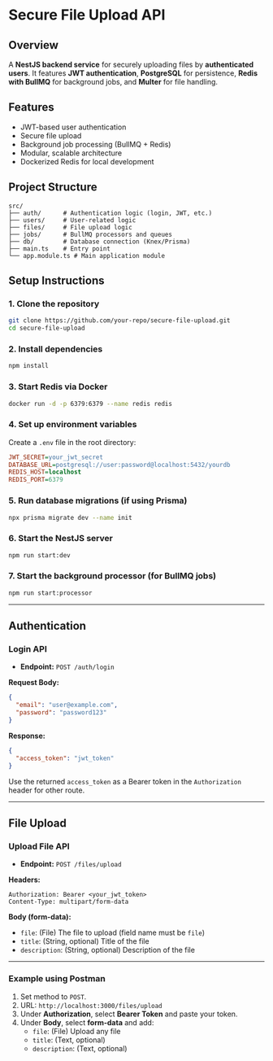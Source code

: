 # Secure File Upload API

## Overview

A **NestJS backend service** for securely uploading files by **authenticated users**. It features **JWT authentication**, **PostgreSQL** for persistence, **Redis with BullMQ** for background jobs, and **Multer** for file handling.

## Features

- JWT-based user authentication
- Secure file upload
- Background job processing (BullMQ + Redis)
- Modular, scalable architecture
- Dockerized Redis for local development

## Project Structure

```
src/
├── auth/      # Authentication logic (login, JWT, etc.)
├── users/     # User-related logic
├── files/     # File upload logic
├── jobs/      # BullMQ processors and queues
├── db/        # Database connection (Knex/Prisma)
├── main.ts    # Entry point
└── app.module.ts # Main application module
```

## Setup Instructions

### 1. Clone the repository

```bash
git clone https://github.com/your-repo/secure-file-upload.git
cd secure-file-upload
```

### 2. Install dependencies

```bash
npm install
```

### 3. Start Redis via Docker

```bash
docker run -d -p 6379:6379 --name redis redis
```

### 4. Set up environment variables

Create a `.env` file in the root directory:

```ini
JWT_SECRET=your_jwt_secret
DATABASE_URL=postgresql://user:password@localhost:5432/yourdb
REDIS_HOST=localhost
REDIS_PORT=6379
```

### 5. Run database migrations (if using Prisma)

```bash
npx prisma migrate dev --name init
```

### 6. Start the NestJS server

```bash
npm run start:dev
```

### 7. Start the background processor (for BullMQ jobs)

```bash
npm run start:processor
```

---

## Authentication

### Login API

- **Endpoint:** `POST /auth/login`

**Request Body:**

```json
{
  "email": "user@example.com",
  "password": "password123"
}
```

**Response:**

```json
{
  "access_token": "jwt_token"
}
```

Use the returned `access_token` as a Bearer token in the `Authorization` header for other route.

---

## File Upload

### Upload File API

- **Endpoint:** `POST /files/upload`

**Headers:**

```
Authorization: Bearer <your_jwt_token>
Content-Type: multipart/form-data
```

**Body (form-data):**

- `file`: (File) The file to upload (field name must be `file`)
- `title`: (String, optional) Title of the file
- `description`: (String, optional) Description of the file

---

### Example using Postman

1. Set method to `POST`.
2. URL: `http://localhost:3000/files/upload`
3. Under **Authorization**, select **Bearer Token** and paste your token.
4. Under **Body**, select **form-data** and add:
   - `file`: (File) Upload any file
   - `title`: (Text, optional)
   - `description`: (Text, optional)
